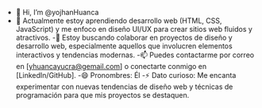 - 👋 Hi, I’m @yojhanHuanca
- 🌱 Actualmente estoy aprendiendo desarrollo web (HTML, CSS, JavaScript) y me enfoco en diseño UI/UX para crear sitios web fluidos y atractivos.
-💞️ Estoy buscando colaborar en proyectos de diseño y desarrollo web, especialmente aquellos que involucren elementos interactivos y tendencias modernas.
-📫 Puedes contactarme por correo en [yhuancayucra@gemail.com] o conectarte conmigo en [LinkedIn/GitHub].
-😄 Pronombres: Él
-⚡ Dato curioso: Me encanta experimentar con nuevas tendencias de diseño web y técnicas de programación para que mis proyectos se destaquen.

<!---
yojhanHuanca/yojhanHuanca is a ✨ special ✨ repository because its `README.md` (this file) appears on your GitHub profile.
You can click the Preview link to take a look at your changes.
--->
